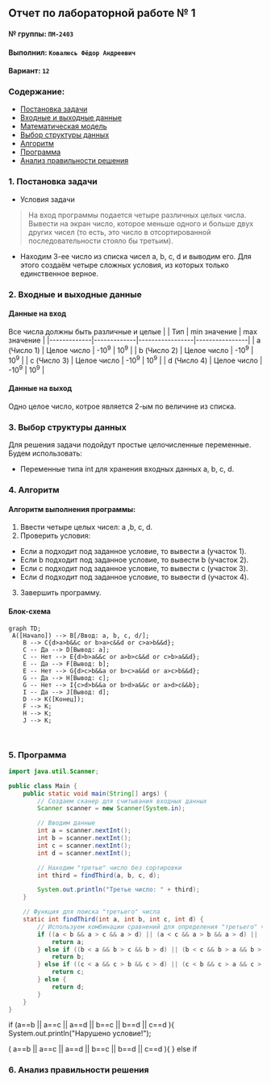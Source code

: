## Отчет по лабораторной работе № 1

#### № группы: `ПМ-2403`

#### Выполнил: `Ковалюсь Фёдор Андреевич`

#### Вариант: `12`

### Cодержание:

- [Постановка задачи](#1-постановка-задачи)
- [Входные и выходные данные](#2-входные-и-выходные-данные)
- [Математическая модель](#25-математическая-модель)
- [Выбор структуры данных](#3-выбор-структуры-данных)
- [Алгоритм](#4-алгоритм)
- [Программа](#5-программа)
- [Анализ правильности решения](#6-анализ-правильности-решения)

### 1. Постановка задачи

- Условия задачи

> На вход программы подается четыре различных целых числа. Вывести
на экран число, которое меньше одного и больше двух других чисел (то есть,
это число в отсортированной последовательности стояло бы третьим).

- Находим 3-ее число из списка чисел a, b, c, d и выводим его. Для этого создаём четыре сложных условия, из которых только единственное верное.

### 2. Входные и выходные данные
#### Данные на вход
Все числа должны быть различные и целые
|             | Тип         | min значение    | max значение   |
|-------------|-------------|-----------------|----------------|
| a (Число 1) | Целое число | -10<sup>9</sup> | 10<sup>9</sup> |
| b (Число 2) | Целое число | -10<sup>9</sup> | 10<sup>9</sup> |
| c (Число 3) | Целое число | -10<sup>9</sup> | 10<sup>9</sup> |
| d (Число 4) | Целое число | -10<sup>9</sup> | 10<sup>9</sup> |

#### Данные на выход
Одно целое число, котрое является 2-ым по величине из списка.

### 3. Выбор структуры данных
Для решения задачи подойдут простые целочисленные переменные. Будем использовать:
-	Переменные типа int для хранения входных данных a, b, c, d.
  
### 4. Алгоритм
#### Алгоритм выполнения программы:
1. Ввести четыре целых чисел: a ,b, c, d.
2. Проверить условия:
- Если a подходит под заданное условие, то вывести a (участок 1).
-	Если b подходит под заданное условие, то вывести b (участок 2).
-	Если c подходит под заданное условие, то вывести c (участок 3).
-	Если d подходит под заданное условие, то вывести d (участок 4).
3.  Завершить программу.
 	
#### Блок-схема
```mermaid
graph TD;
 A([Начало]) --> B[/Ввод: a, b, c, d/];
    B --> C{d>a>b&&c or b>a>c&&d or c>a>b&&d};
    C -- Да --> D[Вывод: a];
    C -- Нет --> E{d>b>a&&c or a>b>c&&d or c>b>a&&d};
    E -- Да --> F[Вывод: b];
    E -- Нет --> G{d>c>b&&a or b>c>a&&d or a>c>b&&d};
    G -- Да --> H[Вывод: c];
    G -- Нет --> I{c>d>b&&a or b>d>a&&c or a>d>c&&b};
    I -- Да --> J[Вывод: d];
    D --> K([Конец]);
    F --> K;
    H --> K;
    J --> K;
   
    

```
### 5. Программа

```java
import java.util.Scanner;

public class Main {
    public static void main(String[] args) {
        // Создаем сканер для считывания входных данных
        Scanner scanner = new Scanner(System.in);

        // Вводим данные
        int a = scanner.nextInt();
        int b = scanner.nextInt();
        int c = scanner.nextInt();
        int d = scanner.nextInt();

        // Находим "третье" число без сортировки
        int third = findThird(a, b, c, d);

        System.out.println("Третье число: " + third);
    }

    // Функция для поиска "третьего" числа
    static int findThird(int a, int b, int c, int d) {
        // Используем комбинации сравнений для определения "третьего" числа
        if ((a < b && a > c && a > d) || (a < c && a > b && a > d) || (a < d && a > b && a > c)) {
            return a;
        } else if ((b < a && b > c && b > d) || (b < c && b > a && b > d) || (b < d && b > a && b > c)) {
            return b;
        } else if ((c < a && c > b && c > d) || (c < b && c > a && c > d) || (c < d && c > a && c > b)) {
            return c;
        } else {
            return d;
        }
    }
}


```

if (a==b || a==c || a==d || b==c || b==d || c==d ){
            System.out.println("Нарушено условие!");


( a==b || a==c || a==d || b==c || b==d || c==d ){
        } else if            


### 6. Анализ правильности решения
